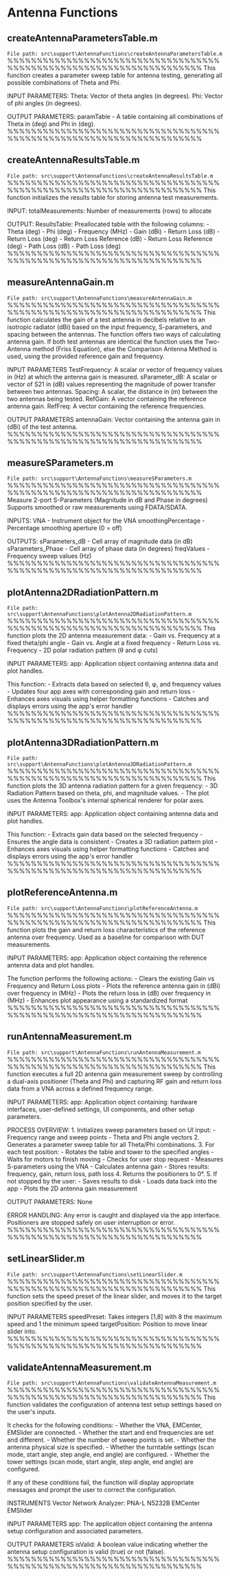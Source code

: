 # Antenna Functions

## createAntennaParametersTable.m
`File path: src\support\AntennaFunctions\createAntennaParametersTable.m`
 %%%%%%%%%%%%%%%%%%%%%%%%%%%%%%%%%%%%%%%%%%%%%%%%%%%%%%%%%%%%%%%%%%%%%
  This function creates a parameter sweep table for antenna testing,
  generating all possible combinations of Theta and Phi.
 
  INPUT PARAMETERS:
    Theta:  Vector of theta angles (in degrees).
    Phi:    Vector of phi angles (in degrees).
 
  OUTPUT PARAMETERS:
    paramTable - A table containing all combinations of Theta in (deg)
                 and Phi in (deg).
 %%%%%%%%%%%%%%%%%%%%%%%%%%%%%%%%%%%%%%%%%%%%%%%%%%%%%%%%%%%%%%%%%%%%%


## createAntennaResultsTable.m
`File path: src\support\AntennaFunctions\createAntennaResultsTable.m`
 %%%%%%%%%%%%%%%%%%%%%%%%%%%%%%%%%%%%%%%%%%%%%%%%%%%%%%%%%%%%%%%%%%%%%
  This function initializes the results table for storing
  antenna test measurements.
 
  INPUT:
    totalMeasurements: Number of measurements (rows) to allocate
 
  OUTPUT:
    ResultsTable: Preallocated table with the following columns:
                  - Theta (deg)
                  - Phi (deg)
                  - Frequency (MHz)
                  - Gain (dBi)
                  - Return Loss (dB)
                  - Return Loss (deg)
                  - Return Loss Reference (dB)
                  - Return Loss Reference (deg)
                  - Path Loss (dB)
                  - Path Loss (deg)
 %%%%%%%%%%%%%%%%%%%%%%%%%%%%%%%%%%%%%%%%%%%%%%%%%%%%%%%%%%%%%%%%%%%%%


## measureAntennaGain.m
`File path: src\support\AntennaFunctions\measureAntennaGain.m`
 %%%%%%%%%%%%%%%%%%%%%%%%%%%%%%%%%%%%%%%%%%%%%%%%%%%%%%%%%%%%%%%%%%%%%
  This function calculates the gain of a test antenna in decibels 
  relative to an isotropic radiator (dBi) based on the input frequency,
  S-parameters, and spacing between the antennas. The function offers 
  two ways of calculating antenna gain. If both test antennas are 
  identical the function uses the Two-Antenna method (Friss Equation), 
  else the Comparison Antenna Method is used, using the provided
  reference gain and frequency.
 
  INPUT PARAMETERS
    TestFrequency:  A scalar or vector of frequency values in (Hz) at 
                    which the antenna gain is measured. 
    sParameter_dB:  A scalar or vector of S21 in (dB) values 
                    representing the magnitude of power transfer 
                    between two antennas.
    Spacing:        A scalar, the distance in (m) between the two 
                    antennas being tested.
    RefGain:        A vector containing the reference antenna gain.
    RefFreq:        A vector containing the reference frequencies. 
 
  OUTPUT PARAMETERS 
    antennaGain:    Vector containing the antenna gain in (dBi) of the 
                    test antenna.
 %%%%%%%%%%%%%%%%%%%%%%%%%%%%%%%%%%%%%%%%%%%%%%%%%%%%%%%%%%%%%%%%%%%%%


## measureSParameters.m
`File path: src\support\AntennaFunctions\measureSParameters.m`
 %%%%%%%%%%%%%%%%%%%%%%%%%%%%%%%%%%%%%%%%%%%%%%%%%%%%%%%%%%%%%%%%%%%%%
  Measure 2-port S-Parameters (Magnitude in dB and Phase in degrees)
  Supports smoothed or raw measurements using FDATA/SDATA.
 
  INPUTS:
    VNA                - Instrument object for the VNA
    smoothingPercentage - Percentage smoothing aperture (0 = off)
 
  OUTPUTS:
    sParameters_dB     - Cell array of magnitude data (in dB)
    sParameters_Phase  - Cell array of phase data (in degrees)
    freqValues         - Frequency sweep values (Hz)
 %%%%%%%%%%%%%%%%%%%%%%%%%%%%%%%%%%%%%%%%%%%%%%%%%%%%%%%%%%%%%%%%%%%%%


## plotAntenna2DRadiationPattern.m
`File path: src\support\AntennaFunctions\plotAntenna2DRadiationPattern.m`
 %%%%%%%%%%%%%%%%%%%%%%%%%%%%%%%%%%%%%%%%%%%%%%%%%%%%%%%%%%%%%%%%%%%%%
  This function plots the 2D antenna measurement data:
    - Gain vs. Frequency at a fixed theta/phi angle
    - Gain vs. Angle at a fixed frequency
    - Return Loss vs. Frequency
    - 2D polar radiation pattern (θ and φ cuts)
 
  INPUT PARAMETERS:
    app:  Application object containing antenna data and plot handles.
 
  This function:
    - Extracts data based on selected θ, φ, and frequency values
    - Updates four app axes with corresponding gain and return loss
    - Enhances axes visuals using helper formatting functions
    - Catches and displays errors using the app's error handler
 %%%%%%%%%%%%%%%%%%%%%%%%%%%%%%%%%%%%%%%%%%%%%%%%%%%%%%%%%%%%%%%%%%%%%


## plotAntenna3DRadiationPattern.m
`File path: src\support\AntennaFunctions\plotAntenna3DRadiationPattern.m`
 %%%%%%%%%%%%%%%%%%%%%%%%%%%%%%%%%%%%%%%%%%%%%%%%%%%%%%%%%%%%%%%%%%%%%
  This function plots the 3D antenna radiation pattern for a given 
  frequency:
    - 3D Radiation Pattern based on theta, phi, and magnitude values.
    - The plot uses the Antenna Toolbox's internal spherical renderer 
      for polar axes.
 
  INPUT PARAMETERS:
    app: Application object containing antenna data and plot handles.
 
  This function:
    - Extracts gain data based on the selected frequency
    - Ensures the angle data is consistent
    - Creates a 3D radiation pattern plot
    - Enhances axes visuals using helper formatting functions
    - Catches and displays errors using the app's error handler
 %%%%%%%%%%%%%%%%%%%%%%%%%%%%%%%%%%%%%%%%%%%%%%%%%%%%%%%%%%%%%%%%%%%%%


## plotReferenceAntenna.m
`File path: src\support\AntennaFunctions\plotReferenceAntenna.m`
 %%%%%%%%%%%%%%%%%%%%%%%%%%%%%%%%%%%%%%%%%%%%%%%%%%%%%%%%%%%%%%%%%%%%%
  This function plots the gain and return loss characteristics of 
  the reference antenna over frequency. Used as a baseline for 
  comparison with DUT measurements.
 
  INPUT PARAMETERS:
    app:  Application object containing the reference antenna data and 
          plot handles.
 
  The function performs the following actions:
    - Clears the existing Gain vs Frequency and Return Loss plots
    - Plots the reference antenna gain in (dBi) over frequency in (MHz)
    - Plots the return loss in (dB) over frequency in (MHz)
    - Enhances plot appearance using a standardized format
 %%%%%%%%%%%%%%%%%%%%%%%%%%%%%%%%%%%%%%%%%%%%%%%%%%%%%%%%%%%%%%%%%%%%%


## runAntennaMeasurement.m
`File path: src\support\AntennaFunctions\runAntennaMeasurement.m`
 %%%%%%%%%%%%%%%%%%%%%%%%%%%%%%%%%%%%%%%%%%%%%%%%%%%%%%%%%%%%%%%%%%%%%
  This function executes a full 2D antenna gain measurement sweep by 
  controlling a dual-axis positioner (Theta and Phi) and capturing RF 
  gain and return loss data from a VNA across a defined frequency 
  range.
 
  INPUT PARAMETERS:
    app:  Application object containing: hardware interfaces,
    user-defined settings, UI components, and other setup parameters.
 
  PROCESS OVERVIEW:
    1. Initializes sweep parameters based on UI input:
        - Frequency range and sweep points
        - Theta and Phi angle vectors
    2. Generates a parameter sweep table for all Theta/Phi 
       combinations.
    3. For each test position:
        - Rotates the table and tower to the specified angles
        - Waits for motors to finish moving
        - Checks for user stop request
        - Measures S-parameters using the VNA
        - Calculates antenna gain
        - Stores results: frequency, gain, return loss, path loss
    4. Returns the positioners to 0°.
    5. If not stopped by the user:
        - Saves results to disk
        - Loads data back into the app
        - Plots the 2D antenna gain measurement
 
  OUTPUT PARAMETERS:
    None 
 
  ERROR HANDLING:
    Any error is caught and displayed via the app interface. 
    Positioners are stopped safely on user interruption or error.
 %%%%%%%%%%%%%%%%%%%%%%%%%%%%%%%%%%%%%%%%%%%%%%%%%%%%%%%%%%%%%%%%%%%%%


## setLinearSlider.m
`File path: src\support\AntennaFunctions\setLinearSlider.m`
 %%%%%%%%%%%%%%%%%%%%%%%%%%%%%%%%%%%%%%%%%%%%%%%%%%%%%%%%%%%%%%%%%%%%%
  This function sets the speed preset of the linear slider, and moves
  it to the target position specified by the user.
 
  INPUT PARAMETERS
  speedPreset:    Takes integers [1,8] with 8 the maximum speed and 1 
                  the minimum speed
  targetPosition: Position to move linear slider into.
 %%%%%%%%%%%%%%%%%%%%%%%%%%%%%%%%%%%%%%%%%%%%%%%%%%%%%%%%%%%%%%%%%%%%%


## validateAntennaMeasurement.m
`File path: src\support\AntennaFunctions\validateAntennaMeasurement.m`
 %%%%%%%%%%%%%%%%%%%%%%%%%%%%%%%%%%%%%%%%%%%%%%%%%%%%%%%%%%%%%%%%%%%%%
  This function validates the configuration of antenna test setup 
  settings based on the user's inputs.
 
  It checks for the following conditions:
    - Whether the VNA, EMCenter, EMSlider are connected.
    - Whether the start and end frequencies are set and different.
    - Whether the number of sweep points is set.
    - Whether the antenna physical size is specified.
    - Whether the turntable settings (scan mode, start angle, step 
      angle, end angle) are configured.
    - Whether the tower settings (scan mode, start angle, step angle, 
      end angle) are configured.
 
  If any of these conditions fail, the function will display 
  appropriate messages and prompt the user to correct the 
  configuration.
 
  INSTRUMENTS
    Vector Network Analyzer: PNA-L N5232B
    EMCenter
    EMSlider
 
  INPUT PARAMETERS
    app:       The application object containing the antenna setup 
               configuration and associated parameters.
 
  OUTPUT PARAMETERS
    isValid:   A boolean value indicating whether the antenna setup 
               configuration is valid (true) or not (false).
 %%%%%%%%%%%%%%%%%%%%%%%%%%%%%%%%%%%%%%%%%%%%%%%%%%%%%%%%%%%%%%%%%%%%%


